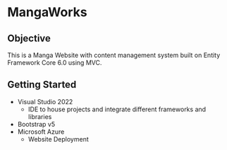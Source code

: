 # MangaWorks

## Objective

This is a Manga Website with content management system built on Entity Framework Core 6.0 using MVC.

## Getting Started
- Visual Studio 2022
   - IDE to house projects and integrate different frameworks and libraries
- Bootstrap v5
- Microsoft Azure
   - Website Deployment
